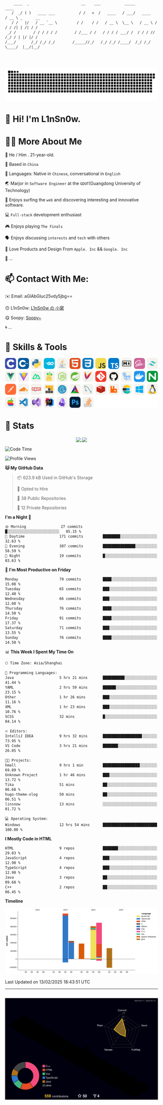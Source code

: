 ```

    ____  _                        __    ___           _____           ____           
   /  _/ ( )   ____ ___           / /   <  /   ____   / ___/   ____   / __ \ _      __
   / /   |/   / __ `__ \         / /    / /   / __ \  \__ \   / __ \ / / / /| | /| / /
 _/ /        / / / / / /        / /___ / /   / / / / ___/ /  / / / // /_/ / | |/ |/ / 
/___/       /_/ /_/ /_/        /_____//_/   /_/ /_/ /____/  /_/ /_/ \____/  |__/|__/  
                                                                                      
                                          

```
##
![](https://raw.githubusercontent.com/lin-snow/lin-snow/output/github-contribution-grid-snake-dark.svg)

# 👋 Hi! I'm L1nSn0w.

# 👨‍💻 More About Me

🤠 He / Him . 21-year-old.

🎈 Based in `China`
  
🤔 Languages: Native in `Chinese`, conversational in `English`

🌏 Marjor in `Software Engineer` at the `GDUT`(Guangdong University of Technology)

🛟 Enjoys surfing the `web` and discovering interesting and innovative software.

💻 `Full-stack` development enthusiast

🎮 Enjoys playing `The Finals`

🗣️ Enjoys discussing `interests` and `tech` with others

👾 Love Products and Design From `Apple. Inc` && `Google. Inc`  

🤪 ...

# 📫 Contact With Me:

✉️ Email: aGlAbGluc25vdy5jbg==

🙃 L1nSn0w: [L1nSn0w の 小窝](https://linsnow.cn)

😋 Soopy: [Soopy~](https://soopy.cn)

🌀 ...

# 🔮 Skills & Tools

![My Skills](/assets/skillicons.svg)

<!-- [![My Skills](https://skillicons.dev/icons?i=c,cpp,python,golang,java,html,css,javascript,typescript,markdown,sass,tailwindcss,vuejs,vite,nuxtjs,pinia,nodejs,spring,maven,git,github,docker,nginx,postman,cloudflare,npm,yarn,cmake,mysql,redis,windows,linux,apple,vscode,idea,obsidian,photoshop&theme=light&perline=12)](https://skillicons.dev) -->
<!-- ![My Tools](./icons/tools.svg) -->

<!-- ![My Skills](https://skillicons.dev/icons?i=js,html,css,c,cpp,java,go,py,vue,vite,pinia,ts,tailwind,mysql,docker,git,github,md,postman,pytorch,vscode,sass,vim,cloudflare,linux,debian,ubuntu,discord,gmail,githubactions,npm,obsidian,powershell,windows,yarn,apple,bash) -->


# 🍟 Stats

<div style="text-align: center;">
    <a href="https://github.com/lin-snow">
        <img align="center" src="https://githubstat.linsnow.cn/api/top-langs/?username=lin-snow&layout=compact" />
    </a>
    <a href="https://github.com/lin-snow">
        <img align="center" src="https://githubstat.linsnow.cn/api?username=lin-snow&count_private=true&show_icons=true&theme=ambient_gradient" />
    </a>
</div>

<!--START_SECTION:waka-->
![Code Time](http://img.shields.io/badge/Code%20Time-448%20hrs%2015%20mins-blue)

![Profile Views](http://img.shields.io/badge/Profile%20Views-20-blue)

**🐱 My GitHub Data** 

> 📦 623.9 kB Used in GitHub's Storage 
 > 
> 💼 Opted to Hire
 > 
> 📜 38 Public Repositories 
 > 
> 🔑 12 Private Repositories 
 > 
**I'm a Night 🦉** 

```text
🌞 Morning                27 commits          █░░░░░░░░░░░░░░░░░░░░░░░░   05.15 % 
🌆 Daytime                171 commits         ████████░░░░░░░░░░░░░░░░░   32.63 % 
🌃 Evening                307 commits         ███████████████░░░░░░░░░░   58.59 % 
🌙 Night                  19 commits          █░░░░░░░░░░░░░░░░░░░░░░░░   03.63 % 
```
📅 **I'm Most Productive on Friday** 

```text
Monday                   79 commits          ████░░░░░░░░░░░░░░░░░░░░░   15.08 % 
Tuesday                  65 commits          ███░░░░░░░░░░░░░░░░░░░░░░   12.40 % 
Wednesday                66 commits          ███░░░░░░░░░░░░░░░░░░░░░░   12.60 % 
Thursday                 76 commits          ████░░░░░░░░░░░░░░░░░░░░░   14.50 % 
Friday                   91 commits          ████░░░░░░░░░░░░░░░░░░░░░   17.37 % 
Saturday                 71 commits          ███░░░░░░░░░░░░░░░░░░░░░░   13.55 % 
Sunday                   76 commits          ████░░░░░░░░░░░░░░░░░░░░░   14.50 % 
```


📊 **This Week I Spent My Time On** 

```text
🕑︎ Time Zone: Asia/Shanghai

💬 Programming Languages: 
Java                     5 hrs 21 mins       ██████████░░░░░░░░░░░░░░░   41.44 % 
YAML                     2 hrs 59 mins       ██████░░░░░░░░░░░░░░░░░░░   23.15 % 
Other                    1 hr 26 mins        ███░░░░░░░░░░░░░░░░░░░░░░   11.16 % 
XML                      1 hr 23 mins        ███░░░░░░░░░░░░░░░░░░░░░░   10.76 % 
SCSS                     32 mins             █░░░░░░░░░░░░░░░░░░░░░░░░   04.14 % 

🔥 Editors: 
IntelliJ IDEA            9 hrs 32 mins       ██████████████████░░░░░░░   73.95 % 
VS Code                  3 hrs 21 mins       ███████░░░░░░░░░░░░░░░░░░   26.05 % 

🐱‍💻 Projects: 
hmall                    9 hrs 1 min         █████████████████░░░░░░░░   69.89 % 
Unknown Project          1 hr 46 mins        ███░░░░░░░░░░░░░░░░░░░░░░   13.72 % 
Tika                     51 mins             ██░░░░░░░░░░░░░░░░░░░░░░░   06.68 % 
hugo-theme-xlog          50 mins             ██░░░░░░░░░░░░░░░░░░░░░░░   06.51 % 
linsnow                  13 mins             ░░░░░░░░░░░░░░░░░░░░░░░░░   01.72 % 

💻 Operating System: 
Windows                  12 hrs 54 mins      █████████████████████████   100.00 % 
```

**I Mostly Code in HTML** 

```text
HTML                     9 repos             ███████░░░░░░░░░░░░░░░░░░   29.03 % 
JavaScript               4 repos             ███░░░░░░░░░░░░░░░░░░░░░░   12.90 % 
TypeScript               4 repos             ███░░░░░░░░░░░░░░░░░░░░░░   12.90 % 
Java                     3 repos             ██░░░░░░░░░░░░░░░░░░░░░░░   09.68 % 
C++                      2 repos             ██░░░░░░░░░░░░░░░░░░░░░░░   06.45 % 
```



**Timeline**

![Lines of Code chart](https://raw.githubusercontent.com/lin-snow/lin-snow/main/assets/bar_graph.png)


 Last Updated on 13/02/2025 18:43:51 UTC
<!--END_SECTION:waka-->



---
##
![](./profile-3d-contrib/profile-night-rainbow.svg)
